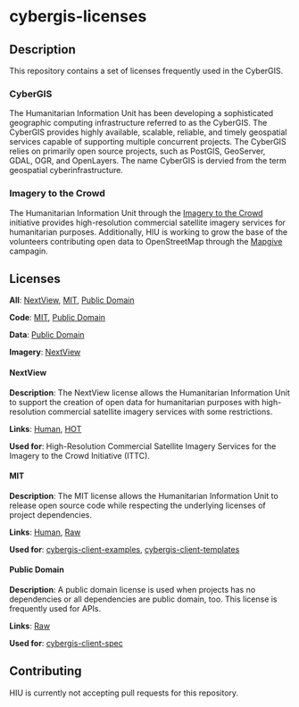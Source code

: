 cybergis-licenses
=================

## Description

This repository contains a set of licenses frequently used in the CyberGIS.

### CyberGIS
The Humanitarian Information Unit has been developing a sophisticated geographic computing infrastructure referred to as the CyberGIS. The CyberGIS provides highly available, scalable, reliable, and timely geospatial services capable of supporting multiple concurrent projects.  The CyberGIS relies on primarily open source projects, such as PostGIS, GeoServer, GDAL, OGR, and OpenLayers.  The name CyberGIS is dervied from the term geospatial cyberinfrastructure.

### Imagery to the Crowd
The Humanitarian Information Unit through the [Imagery to the Crowd](https://hiu.state.gov/ittc/ittc.aspx) initiative provides high-resolution commercial satellite imagery services for humanitarian purposes.  Additionally, HIU is working to grow the base of the volunteers contributing open data to OpenStreetMap through the [Mapgive](http://mapgive.state.gov/) campagin.

## Licenses

**All**: [NextView](#nextview), [MIT](#mit), [Public Domain](#public-domain)

**Code**: [MIT](#mit), [Public Domain](#public-domain)

**Data**: [Public Domain](#public-domain)

**Imagery**: [NextView](#nextview)

#### NextView

**Description**: The NextView license allows the Humanitarian Information Unit to support the creation of open data for humanitarian purposes with high-resolution commercial satellite imagery services with some restrictions.

**Links**: [Human](https://github.com/state-hiu/cybergis-licenses/blob/master/licenses/NEXTVIEW-LICENSE-HUMAN.txt), [HOT](https://github.com/state-hiu/cybergis-licenses/blob/master/licenses/NEXTVIEW-LICENSE-HOT.txt)

**Used for**: High-Resolution Commercial Satellite Imagery Services for the Imagery to the Crowd Initiative (ITTC). 

#### MIT

**Description**: The MIT license allows the Humanitarian Information Unit to release open source code while respecting the underlying licenses of project dependencies.

**Links**: [Human](https://github.com/state-hiu/cybergis-licenses/blob/master/licenses/MIT-LICENSE-HUMAN.txt), [Raw](https://github.com/state-hiu/cybergis-licenses/blob/master/licenses/MIT-LICENSE-RAW.txt)

**Used for**: [cybergis-client-examples](https://github.com/state-hiu/cybergis-client-examples), [cybergis-client-templates](https://github.com/state-hiu/cybergis-client-templates)

#### Public Domain

**Description**: A public domain license is used when projects has no dependencies or all dependencies are public domain, too.  This license is frequently used for APIs.

**Links**: [Raw](https://github.com/state-hiu/cybergis-licenses/blob/master/licenses/PUBLICDOMAIN-LICENSE-RAW.txt)

**Used for**: [cybergis-client-spec](https://github.com/state-hiu/cybergis-client-spec)

## Contributing

HIU is currently not accepting pull requests for this repository.
